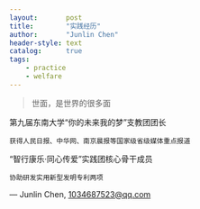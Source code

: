 ```yaml
---
layout:       post
title:        "实践经历"
author:       "Junlin Chen"
header-style: text
catalog:      true
tags:
    - practice
    - welfare
---
```


> 世面，是世界的很多面

第九届东南大学“你的未来我的梦”支教团团长

    获得人民日报、中华网、南京晨报等国家级省级媒体重点报道

“智行康乐·同心传爱”实践团核心骨干成员

    协助研发实用新型发明专利两项


— Junlin Chen, 1034687523@qq.com
